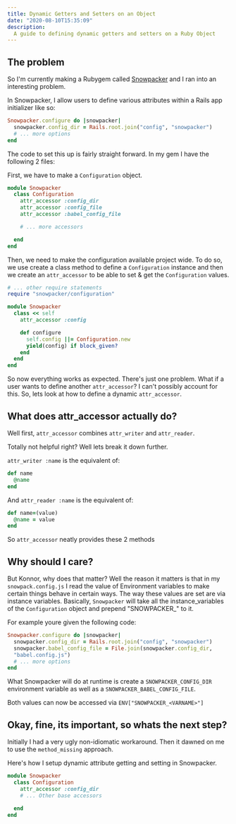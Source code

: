 ```yaml
---
title: Dynamic Getters and Setters on an Object
date: "2020-08-10T15:35:09"
description:
  A guide to defining dynamic getters and setters on a Ruby Object
---
```


## The problem

So I'm currently making a Rubygem called
[Snowpacker](https://github.com/paramagicdev/snowpacker) and I ran into
an interesting problem.

In Snowpacker, I allow users to define various attributes within a Rails app initializer like so:

```ruby title=rails_app/config/initializers/snowpacker.rb
Snowpacker.configure do |snowpacker|
  snowpacker.config_dir = Rails.root.join("config", "snowpacker")
  # ... more options
end
```

The code to set this up is fairly straight forward. In my gem I have the
following 2 files:

First, we have to make a `Configuration` object.

```ruby title=lib/snowpacker/configuration.rb
module Snowpacker
  class Configuration
    attr_accessor :config_dir
    attr_accessor :config_file
    attr_accessor :babel_config_file

    # ... more accessors

  end
end
```

Then, we need to make the configuration available project wide. To do
so, we use create a class method to define a `Configuration` instance
and then we create an `attr_accessor` to be able to set & get the
`Configuration` values.

```ruby title=lib/snowpacker.rb
# ... other require statements
require "snowpacker/configuration"

module Snowpacker
  class << self
    attr_accessor :config

    def configure
      self.config ||= Configuration.new
      yield(config) if block_given?
    end
  end
end
```

So now everything works as expected. There's just one problem. What if a
user wants to define another `attr_accessor`? I can't possibly account
for this. So, lets look at how to define a dynamic `attr_accessor`.

## What does attr_accessor actually do?

Well first, `attr_accessor` combines `attr_writer` and `attr_reader`.

Totally not helpful right? Well lets break it down further.

`attr_writer :name` is the equivalent of:

```ruby
def name
  @name
end
```

And `attr_reader :name` is the equivalent of:

```ruby
def name=(value)
  @name = value
end
```

So `attr_accessor` neatly provides these 2 methods


## Why should I care?

But Konnor, why does that matter? Well the reason it matters is that in
my `snowpack.config.js` I read the value of Environment variables to
make certain things behave in certain ways. The way these values are
set are via instance variables. Basically, `Snowpacker` will take all
the instance_variables of the `Configuration` object and prepend
"SNOWPACKER\_" to it.

For example youre given the following code:

```ruby title=rails_app/config/initializers/snowpacker.rb
Snowpacker.configure do |snowpacker|
  snowpacker.config_dir = Rails.root.join("config", "snowpacker")
  snowpacker.babel_config_file = File.join(snowpacker.config_dir,
  "babel.config.js")
  # ... more options
end
```

What Snowpacker will do at runtime is create a `SNOWPACKER_CONFIG_DIR`
environment variable as well as a `SNOWPACKER_BABEL_CONFIG_FILE`.

Both values can now be accessed via `ENV["SNOWPACKER_<VARNAME>"]`

## Okay, fine, its important, so whats the next step?

Initially I had a very ugly non-idiomatic workaround. Then it dawned on
me to use the `method_missing` approach.

Here's how I setup dynamic attribute getting and setting in Snowpacker.

```ruby title=lib/snowpacker/configuration.rb
module Snowpacker
  class Configuration
    attr_accessor :config_dir
    # ... Other base accessors

  end
end
```
